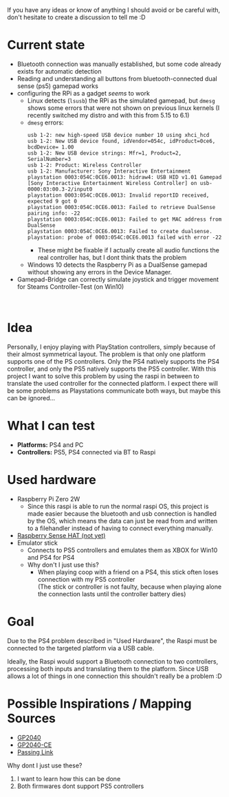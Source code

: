 If you have any ideas or know of anything I should avoid or be careful with, don't hesitate to create a discussion to tell me :D

# Current state

- Bluetooth connection was manually established, but some code already exists for automatic detection
- Reading and understanding all buttons from bluetooth-connected dual sense (ps5) gamepad works
- configuring the RPi as a gadget *seems* to work
  - Linux detects (`lsusb`) the RPi as the simulated gamepad, but `dmesg` shows some errors that were not shown on previous linux kernels (I recently switched my distro and with this from 5.15 to 6.1)
  - `dmesg` errors:
    ```
    usb 1-2: new high-speed USB device number 10 using xhci_hcd
    usb 1-2: New USB device found, idVendor=054c, idProduct=0ce6, bcdDevice= 1.00
    usb 1-2: New USB device strings: Mfr=1, Product=2, SerialNumber=3
    usb 1-2: Product: Wireless Controller
    usb 1-2: Manufacturer: Sony Interactive Entertainment
    playstation 0003:054C:0CE6.0013: hidraw4: USB HID v1.01 Gamepad [Sony Interactive Entertainment Wireless Controller] on usb-0000:03:00.3-2/input0
    playstation 0003:054C:0CE6.0013: Invalid reportID received, expected 9 got 0
    playstation 0003:054C:0CE6.0013: Failed to retrieve DualSense pairing info: -22
    playstation 0003:054C:0CE6.0013: Failed to get MAC address from DualSense
    playstation 0003:054C:0CE6.0013: Failed to create dualsense.
    playstation: probe of 0003:054C:0CE6.0013 failed with error -22
    ```
    - These might be fixable if I actually create all audio functions the real controller has, but I dont think thats the problem
  - Windows 10 detects the Raspberry Pi as a DualSense gamepad without showing any errors in the Device Manager. 
- Gamepad-Bridge can correctly simulate joystick and trigger movement for Steams Controller-Test (on Win10)

<br>

# Idea


Personally, I enjoy playing with PlayStation controllers, simply because of their almost symmetrical layout.
The problem is that only one platform supports one of the PS controllers. Only the PS4 natively supports the PS4 controller, and only the PS5 natively supports the PS5 controller. 
With this project I want to solve this problem by using the raspi in between to translate the used controller for the connected platform.
I expect there will be some problems as Playstations communicate both ways, but maybe this can be ignored...


# What I can test
- **Platforms:** PS4 and PC
- **Controllers:** PS5, PS4 connected via BT to Raspi
 
# Used hardware
- Raspberry Pi Zero 2W
  - Since this raspi is able to run the normal raspi OS, this project is made easier because the bluetooth and usb connection is handled by the OS, which means the data can just be read from and written to a filehandler instead of having to connect everything manually.
- [Raspberry Sense HAT (not yet)](https://www.raspberrypi.com/products/sense-hat)
- Emulator stick
  - Connects to PS5 controllers and emulates them as XBOX for Win10 and PS4 for PS4
  - Why don't I just use this?
    - When playing coop with a friend on a PS4, this stick often loses connection with my PS5 controller <br>
(The stick or controller is not faulty, because when playing alone the connection lasts until the controller battery dies)

# Goal
Due to the PS4 problem described in "Used Hardware", the Raspi must be connected to the targeted platform via a USB cable.

Ideally, the Raspi would support a Bluetooth connection to two controllers, processing both inputs and translating them to the platform. Since USB allows a lot of things in one connection this shouldn't really be a problem :D

# Possible Inspirations / Mapping Sources
- [GP2040](https://github.com/FeralAI/GP2040)
- [GP2040-CE](https://github.com/OpenStickCommunity/GP2040-CE)
- [Passing Link](https://github.com/passinglink/passinglink)

Why dont I just use these?
1. I want to learn how this can be done
2. Both firmwares dont support PS5 controllers
